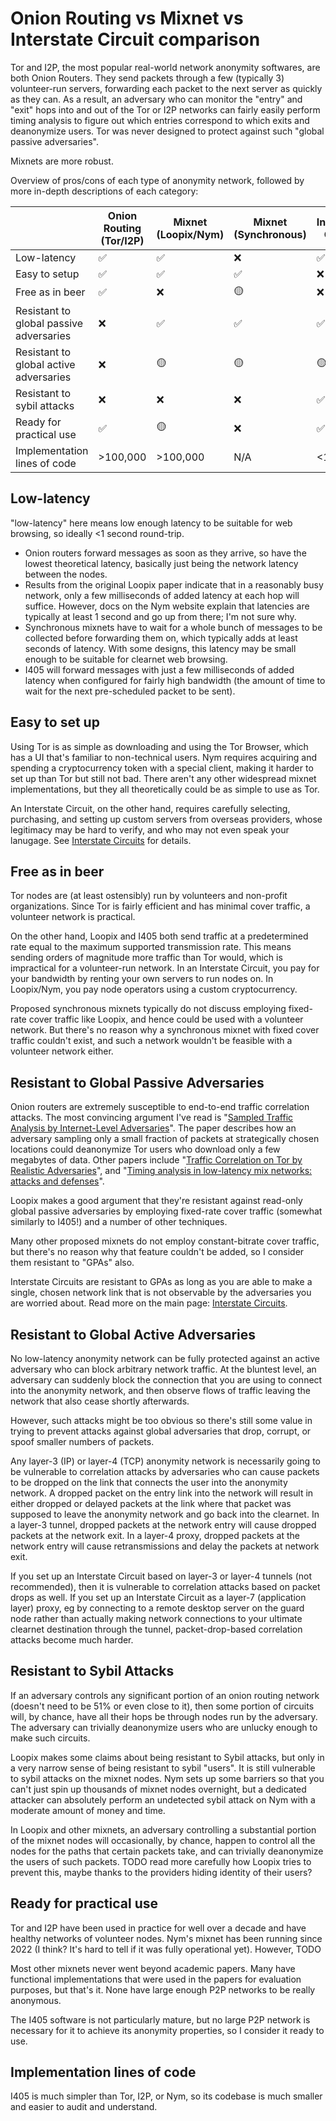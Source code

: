 # Onion Routing vs Mixnet vs Interstate Circuit comparison

Tor and I2P, the most popular real-world network anonymity softwares, are both Onion Routers. They
send packets through a few (typically 3) volunteer-run servers, forwarding each packet to the next
server as quickly as they can. As a result, an adversary who can monitor the "entry" and "exit" hops
into and out of the Tor or I2P networks can fairly easily perform timing analysis to figure out
which entries correspond to which exits and deanonymize users. Tor was never designed to protect
against such "global passive adversaries".

Mixnets are more robust.

Overview of pros/cons of each type of anonymity network, followed by more in-depth descriptions of each category:

|                                         | Onion Routing (Tor/I2P) | Mixnet (Loopix/Nym) | Mixnet (Synchronous) | Interstate Circuit |
|-----------------------------------------|-------------------------|---------------------|----------------------|--------------------|
| Low-latency                             | ✅                      | ✅                  | ❌                   | ✅                 |
| Easy to setup                           | ✅                      | ✅                  | ✅                   | ❌                 |
| Free as in beer                         | ✅                      | ❌                  | 🟡                   | ❌                 |
| Resistant to global passive adversaries | ❌                      | ✅                  | ✅                   | ✅                 |
| Resistant to global active adversaries  | ❌                      | 🟡                  | 🟡                   | 🟡                 |
| Resistant to sybil attacks              | ❌                      | ❌                  | ❌                   | ✅                 |
| Ready for practical use                 | ✅                      | 🟡                  | ❌                   | ✅                 |
| Implementation lines of code            | >100,000                | >100,000            | N/A                  | <10,000            |

## Low-latency

"low-latency" here means low enough latency to be suitable for web browsing, so ideally <1 second round-trip.

+ Onion routers forward messages as soon as they arrive, so have the lowest theoretical latency,
  basically just being the network latency between the nodes.
+ Results from the original Loopix paper indicate that in a reasonably busy network, only a few
  milliseconds of added latency at each hop will suffice. However, docs on the Nym website explain
  that latencies are typically at least 1 second and go up from there; I'm not sure why.
+ Synchronous mixnets have to wait for a whole bunch of messages to be collected before forwarding
  them on, which typically adds at least seconds of latency. With some designs, this latency may be
  small enough to be suitable for clearnet web browsing.
+ I405 will forward messages with just a few milliseconds of added latency when configured for
  fairly high bandwidth (the amount of time to wait for the next pre-scheduled packet to be sent).

## Easy to set up

Using Tor is as simple as downloading and using the Tor Browser, which has a UI that's familiar to
non-technical users. Nym requires acquiring and spending a cryptocurrency token with a special
client, making it harder to set up than Tor but still not bad. There aren't any other widespread
mixnet implementations, but they all theoretically could be as simple to use as Tor.

An Interstate Circuit, on the other hand, requires carefully selecting, purchasing, and setting up
custom servers from overseas providers, whose legitimacy may be hard to verify, and who may not even
speak your lanugage. See [Interstate Circuits](./interstate-circuits.md) for details.

## Free as in beer

Tor nodes are (at least ostensibly) run by volunteers and non-profit organizations. Since Tor is
fairly efficient and has minimal cover traffic, a volunteer network is practical.

On the other hand, Loopix and I405 both send traffic at a predetermined rate equal to the maximum
supported transmission rate. This means sending orders of magnitude more traffic than Tor would,
which is impractical for a volunteer-run network. In an Interstate Circuit, you pay for your
bandwidth by renting your own servers to run nodes on. In Loopix/Nym, you pay node operators using a
custom cryptocurrency.

Proposed synchronous mixnets typically do not discuss employing fixed-rate cover traffic like
Loopix, and hence could be used with a volunteer network. But there's no reason why a synchronous
mixnet with fixed cover traffic couldn't exist, and such a network wouldn't be feasible with a
volunteer network either.

## Resistant to Global Passive Adversaries

Onion routers are extremely susceptible to end-to-end traffic correlation attacks. The most
convincing argument I've read is "[Sampled Traffic Analysis by Internet-Level
Adversaries](https://murdoch.is/papers/pet07ixanalysis.pdf)". The paper describes how an adversary
sampling only a small fraction of packets at strategically chosen locations could deanonymize Tor
users who download only a few megabytes of data. Other papers include "[Traffic Correlation on Tor
by Realistic Adversaries](https://apps.dtic.mil/sti/pdfs/ADA602282.pdf)", and "[Timing analysis in
low-latency mix networks: attacks and
defenses](https://www.cs.utexas.edu/~shmat/shmat_esorics06.pdf)".

Loopix makes a good argument that they're resistant against read-only global passive adversaries by
employing fixed-rate cover traffic (somewhat similarly to I405!) and a number of other techniques.

Many other proposed mixnets do not employ constant-bitrate cover traffic, but there's no reason why
that feature couldn't be added, so I consider them resistant to "GPAs" also.

Interstate Circuits are resistant to GPAs as long as you are able to make a single, chosen network
link that is not observable by the adversaries you are worried about. Read more on the main page:
[Interstate Circuits](./interstate-circuits.md).

## Resistant to Global Active Adversaries

No low-latency anonymity network can be fully protected against an active adversary who can block
arbitrary network traffic. At the bluntest level, an adversary can suddenly block the connection
that you are using to connect into the anonymity network, and then observe flows of traffic leaving
the network that also cease shortly afterwards.

However, such attacks might be too obvious so there's still some value in trying to prevent attacks
against global adversaries that drop, corrupt, or spoof smaller numbers of packets.

Any layer-3 (IP) or layer-4 (TCP) anonymity network is necessarily going to be vulnerable to
correlation attacks by adversaries who can cause packets to be dropped on the link that connects the
user into the anonymity network. A dropped packet on the entry link into the network will result in
either dropped or delayed packets at the link where that packet was supposed to leave the anonymity
network and go back into the clearnet. In a layer-3 tunnel, dropped packets at the network entry
will cause dropped packets at the network exit. In a layer-4 proxy, dropped packets at the network
entry will cause retransmissions and delay the packets at network exit.

If you set up an Interstate Circuit based on layer-3 or layer-4 tunnels (not recommended), then it
is vulnerable to correlation attacks based on packet drops as well. If you set up an Interstate
Circuit as a layer-7 (application layer) proxy, eg by connecting to a remote desktop server on the
guard node rather than actually making network connections to your ultimate clearnet destination
through the tunnel, packet-drop-based correlation attacks become much harder.

## Resistant to Sybil Attacks

If an adversary controls any significant portion of an onion routing network (doesn't need to be 51%
or even close to it), then some portion of circuits will, by chance, have all their hops be through
nodes run by the adversary. The adversary can trivially deanonymize users who are unlucky enough to
make such circuits.

Loopix makes some claims about being resistant to Sybil attacks, but only in a very narrow sense of
being resistant to sybil "users". It is still vulnerable to sybil attacks on the mixnet nodes. Nym
sets up some barriers so that you can't just spin up thousands of mixnet nodes overnight, but a
dedicated attacker can absolutely perform an undetected sybil attack on Nym with a moderate amount
of money and time.

In Loopix and other mixnets, an adversary controlling a substantial portion of the mixnet nodes will
occasionally, by chance, happen to control all the nodes for the paths that certain packets take,
and can trivially deanonymize the users of such packets. TODO read more carefully how Loopix tries
to prevent this, maybe thanks to the providers hiding identity of their users?

## Ready for practical use

Tor and I2P have been used in practice for well over a decade and have healthy networks of volunteer
nodes. Nym's mixnet has been running since 2022 (I think? It's hard to tell if it was fully
operational yet). However, TODO

Most other mixnets never went beyond academic papers. Many have functional implementations that were
used in the papers for evaluation purposes, but that's it. None have large enough P2P networks to be
really anonymous.

The I405 software is not particularly mature, but no large P2P network is necessary for it to
achieve its anonymity properties, so I consider it ready to use.

## Implementation lines of code

I405 is much simpler than Tor, I2P, or Nym, so its codebase is much smaller and easier to audit and
understand.
